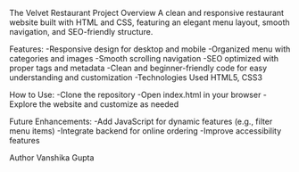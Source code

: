 The Velvet Restaurant
Project Overview
A clean and responsive restaurant website built with HTML and CSS, featuring an elegant menu layout, smooth navigation, and SEO-friendly structure.

Features:
-Responsive design for desktop and mobile
-Organized menu with categories and images
-Smooth scrolling navigation
-SEO optimized with proper tags and metadata
-Clean and beginner-friendly code for easy understanding and customization
-Technologies Used
HTML5, CSS3

How to Use:
-Clone the repository
-Open index.html in your browser
-Explore the website and customize as needed

Future Enhancements:
-Add JavaScript for dynamic features (e.g., filter menu items)
-Integrate backend for online ordering
-Improve accessibility features

Author
Vanshika Gupta
